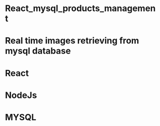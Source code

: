 # React_mysql_products_management
# Real time images retrieving from mysql database

# React
# NodeJs
# MYSQL
